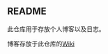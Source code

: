 ## README



此仓库用于存放个人博客以及日志。

博客存放于此仓库的[Wiki](https://github.com/TechlentWongchisum/blog/wiki/%E9%A6%96%E9%A1%B5)

